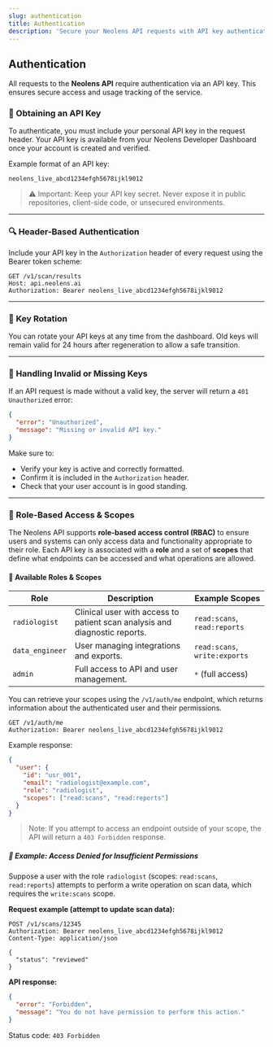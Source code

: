 ```yaml
---
slug: authentication
title: Authentication
description: 'Secure your Neolens API requests with API key authentication, role-based access control, and best practices for key management.'
---
```


## Authentication

All requests to the **Neolens API** require authentication via an API key. This ensures secure access and usage tracking of the service.

### 🔑 Obtaining an API Key

To authenticate, you must include your personal API key in the request header.
Your API key is available from your Neolens Developer Dashboard once your account is created and verified.

Example format of an API key:

``` nginx
neolens_live_abcd1234efgh5678ijkl9012
```

> ⚠️ Important: Keep your API key secret. Never expose it in public repositories, client-side code, or unsecured environments.

---

### 🔍 Header-Based Authentication

Include your API key in the `Authorization` header of every request using the Bearer token scheme:

```http
GET /v1/scan/results
Host: api.neolens.ai
Authorization: Bearer neolens_live_abcd1234efgh5678ijkl9012
```

---

### 🔁 Key Rotation

You can rotate your API keys at any time from the dashboard.
Old keys will remain valid for 24 hours after regeneration to allow a safe transition.

---

### 🚫 Handling Invalid or Missing Keys

If an API request is made without a valid key, the server will return a `401 Unauthorized` error:

```json
{
  "error": "Unauthorized",
  "message": "Missing or invalid API key."
}
```

Make sure to:

- Verify your key is active and correctly formatted.
- Confirm it is included in the `Authorization` header.
- Check that your user account is in good standing.

---

### 🔐 Role-Based Access & Scopes

The Neolens API supports **role-based access control (RBAC)** to ensure users and systems can only access data and functionality appropriate to their role.
Each API key is associated with a **role** and a set of **scopes** that define what endpoints can be accessed and what operations are allowed.

#### 🔸 Available Roles & Scopes

| Role            | Description                                                                | Example Scopes                |
| --------------- | -------------------------------------------------------------------------- | ----------------------------- |
| `radiologist`   | Clinical user with access to patient scan analysis and diagnostic reports. | `read:scans`, `read:reports`  |
| `data_engineer` | User managing integrations and exports.                                    | `read:scans`, `write:exports` |
| `admin`         | Full access to API and user management.                                    | `*` (full access)             |

You can retrieve your scopes using the `/v1/auth/me` endpoint, which returns information about the authenticated user and their permissions.

```http
GET /v1/auth/me
Authorization: Bearer neolens_live_abcd1234efgh5678ijkl9012
```

Example response:

```json
{
  "user": {
    "id": "usr_001",
    "email": "radiologist@example.com",
    "role": "radiologist",
    "scopes": ["read:scans", "read:reports"]
  }
}
```

> Note: If you attempt to access an endpoint outside of your scope, the API will return a `403 Forbidden` response.

##### 🚫 Example: Access Denied for Insufficient Permissions

Suppose a user with the role `radiologist` (scopes: `read:scans`, `read:reports`) attempts to perform a write operation on scan data, which requires the `write:scans` scope.

**Request example (attempt to update scan data):**

```http
POST /v1/scans/12345
Authorization: Bearer neolens_live_abcd1234efgh5678ijkl9012
Content-Type: application/json

{
  "status": "reviewed"
}
```

**API response:**

```json
{
  "error": "Forbidden",
  "message": "You do not have permission to perform this action."
}
```

Status code: `403 Forbidden`
